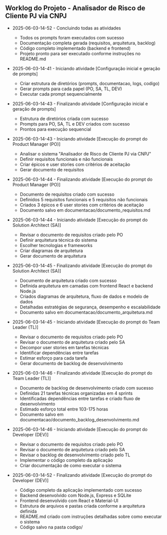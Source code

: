 ## Worklog do Projeto - Analisador de Risco de Cliente PJ via CNPJ

- 2025-06-03-14-52 - Concluindo todas as atividades
  - Todos os prompts foram executados com sucesso
  - Documentação completa gerada (requisitos, arquitetura, backlog)
  - Código completo implementado (backend e frontend)
  - Projeto pronto para ser executado conforme instruções no README.md

- 2025-06-03-14-41 - Iniciando atividade [Configuração inicial e geração de prompts]
  - Criar estrutura de diretórios (prompts, documentacao, logs, codigo)
  - Gerar prompts para cada papel (PO, SA, TL, DEV)
  - Executar cada prompt sequencialmente

- 2025-06-03-14-43 - Finalizando atividade [Configuração inicial e geração de prompts]
  - Estrutura de diretórios criada com sucesso
  - Prompts para PO, SA, TL e DEV criados com sucesso
  - Prontos para execução sequencial

- 2025-06-03-14-43 - Iniciando atividade [Execução do prompt do Product Manager (PO)]
  - Analisar o sistema "Analisador de Risco de Cliente PJ via CNPJ"
  - Definir requisitos funcionais e não funcionais
  - Criar épicos e user stories com critérios de aceitação
  - Gerar documento de requisitos

- 2025-06-03-14-44 - Finalizando atividade [Execução do prompt do Product Manager (PO)]
  - Documento de requisitos criado com sucesso
  - Definidos 5 requisitos funcionais e 5 requisitos não funcionais
  - Criados 3 épicos e 6 user stories com critérios de aceitação
  - Documento salvo em documentacao/documento_requisitos.md

- 2025-06-03-14-44 - Iniciando atividade [Execução do prompt do Solution Architect (SA)]
  - Revisar o documento de requisitos criado pelo PO
  - Definir arquitetura técnica do sistema
  - Escolher tecnologias e frameworks
  - Criar diagramas de arquitetura
  - Gerar documento de arquitetura

- 2025-06-03-14-45 - Finalizando atividade [Execução do prompt do Solution Architect (SA)]
  - Documento de arquitetura criado com sucesso
  - Definida arquitetura em camadas com frontend React e backend Node.js
  - Criados diagramas de arquitetura, fluxo de dados e modelo de dados
  - Detalhadas estratégias de segurança, desempenho e escalabilidade
  - Documento salvo em documentacao/documento_arquitetura.md

- 2025-06-03-14-45 - Iniciando atividade [Execução do prompt do Team Leader (TL)]
  - Revisar o documento de requisitos criado pelo PO
  - Revisar o documento de arquitetura criado pelo SA
  - Decompor user stories em tarefas técnicas
  - Identificar dependências entre tarefas
  - Estimar esforço para cada tarefa
  - Gerar documento de backlog de desenvolvimento

- 2025-06-03-14-46 - Finalizando atividade [Execução do prompt do Team Leader (TL)]
  - Documento de backlog de desenvolvimento criado com sucesso
  - Definidas 21 tarefas técnicas organizadas em 4 sprints
  - Identificadas dependências entre tarefas e criado fluxo de desenvolvimento
  - Estimado esforço total entre 103-175 horas
  - Documento salvo em documentacao/documento_backlog_desenvolvimento.md

- 2025-06-03-14-46 - Iniciando atividade [Execução do prompt do Developer (DEV)]
  - Revisar o documento de requisitos criado pelo PO
  - Revisar o documento de arquitetura criado pelo SA
  - Revisar o backlog de desenvolvimento criado pelo TL
  - Implementar o código completo da aplicação
  - Criar documentação de como executar o sistema

- 2025-06-03-14-52 - Finalizando atividade [Execução do prompt do Developer (DEV)]
  - Código completo da aplicação implementado com sucesso
  - Backend desenvolvido com Node.js, Express e SQLite
  - Frontend desenvolvido com React e Material-UI
  - Estrutura de arquivos e pastas criada conforme a arquitetura definida
  - README.md criado com instruções detalhadas sobre como executar o sistema
  - Código salvo na pasta codigo/